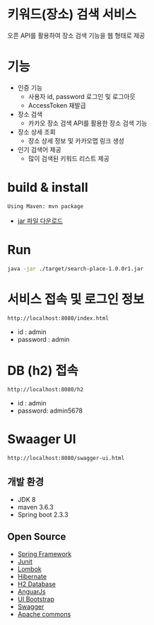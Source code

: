 # 키워드(장소) 검색 서비스
오픈 API를 활용하여 장소 검색 기능을 웹 형태로 제공

# 기능
- 인증 기능 
    - 사용자 id, password 로그인 및 로그아웃
    - AccessToken 재발급
- 장소 검색 
    - 카카오 장소 검색 API를 활용한 장소 검색 기능
- 장소 상세 조회 
    - 장소 상세 정보 및 카카오맵 링크 생성 
- 인기 검색어 제공 
    - 많이 검색된 키워드 리스트 제공 

# build & install
```bash
Using Maven: mvn package
```
- [jar 파일 다운로드](https://github.com/okm1208/KakaoSearchService/releases/download/1.0.0r1/search-place-1.0.0r1.jar)

# Run
```bash
java -jar ./target/search-place-1.0.0r1.jar
```
# 서비스 접속 및 로그인 정보 
```bash
http://localhost:8080/index.html
```

- id : admin
- password : admin

# DB (h2) 접속
```bash
http://localhost:8080/h2
```
- id : admin
- password: admin5678
 
# Swaager UI 
```bash
http://localhost:8080/swagger-ui.html
```

## 개발 환경
- JDK 8
- maven 3.6.3
- Spring boot 2.3.3

## Open Source
- [Spring Framework](https://spring.io/)
- [Junit](https://junit.org/junit5/)
- [Lombok](https://projectlombok.org/)
- [Hibernate](https://hibernate.org/)
- [H2 Database](https://www.h2database.com/html/main.html)
- [AnguarJs](https://semantic-ui.com)
- [UI Bootstrap](https://angular-ui.github.io/bootstrap) 
- [Swagger](https://swagger.io/)
- [Apache commons]( https://commons.apache.org )
    